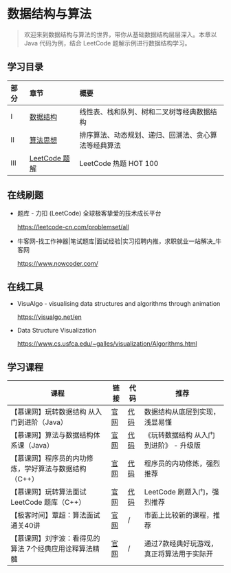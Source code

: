 # 数据结构与算法

> 欢迎来到数据结构与算法的世界，带你从基础数据结构层层深入。本章以 Java 代码为例，结合 LeetCode 题解示例进行数据结构学习。



## 学习目录

| 部分 | 章节                         | 概要                                                 |
| :--- | :--------------------------- | :--------------------------------------------------- |
| Ⅰ    | [数据结构](数据结构.md)      | 线性表、栈和队列、树和二叉树等经典数据结构           |
| Ⅱ    | [算法思想](算法思想.md)      | 排序算法、动态规划、递归、回溯法、贪心算法等经典算法 |
| Ⅲ    | [LeetCode 题解](LeetCode.md) | LeetCode 热题 HOT 100                                |



## 在线刷题

- 题库 - 力扣 (LeetCode) 全球极客挚爱的技术成长平台

  https://leetcode-cn.com/problemset/all

- 牛客网-找工作神器|笔试题库|面试经验|实习招聘内推，求职就业一站解决_牛客网

  https://www.nowcoder.com/



## 在线工具

- VisuAlgo - visualising data structures and algorithms through animation

  https://visualgo.net/en

- Data Structure Visualization

  https://www.cs.usfca.edu/~galles/visualization/Algorithms.html



## 学习课程

| 课程                                                   | 链接                                                    | 代码                                                         | 推荐                                      |
| ------------------------------------------------------ | ------------------------------------------------------- | ------------------------------------------------------------ | ----------------------------------------- |
| 【慕课网】玩转数据结构 从入门到进阶（Java）            | [官网](https://coding.imooc.com/class/chapter/207.html) | [代码](https://github.com/liuyubobobo/Play‑with‑Data‑Structures) | 数据结构从底层到实现，浅显易懂            |
| 【慕课网】算法与数据结构体系课（Java）<br/>            | [官网](https://class.imooc.com/datastructure#Anchor)    | [代码](https://github.com/frank‑lam/Algorithm)               | 《玩转数据结构 从入门到进阶》 - 升级版    |
| 【慕课网】程序员的内功修炼，学好算法与数据结构（C++）  | [官网](https://coding.imooc.com/class/chapter/71.html)  | [代码](https://github.com/liuyubobobo/Play‑with‑Algorithms)  | 程序员的内功修炼，强烈推荐                |
| 【慕课网】玩转算法面试 LeetCode 题库（C++）            | [官网](https://coding.imooc.com/class/chapter/82.html)  | [代码](https://github.com/liuyubobobo/Play‑with‑Algorithm‑Interview) | LeetCode 刷题入门，强烈推荐               |
| 【极客时间】覃超：算法面试通关40讲                     | [官网](https://time.geekbang.org/course/intro/130)      | /                                                            | 市面上比较新的课程，推荐                  |
| 【慕课网】刘宇波：看得见的算法 7个经典应用诠释算法精髓 | [官网](https://coding.imooc.com/class/chapter/138.html) | /                                                            | 通过7款经典好玩游戏，真正将算法用于实际开 |


